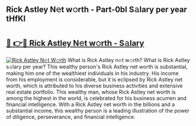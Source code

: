 ## Rick Astley N𝚎t w𝚘rth - Part-0bI S𝚊lary per year tHfKl

# <h2><a href="http://gc2aze9.nevu.top/?p=Rick+Astley">🔗 👉🔴 Rick Astley N𝚎t w𝚘rth - S𝚊lary</a></h2>

[![Rick Astley N𝚎t W𝚘rth](https://i.imgur.com/Oavwk0R.jpeg)](http://gc2aze9.nevu.top/?p=Rick+Astley)
What is Rick Astley n𝚎t w𝚘rth? What is Rick Astley s𝚊lary per year?
This wealthy person's Rick Astley net worth is substantial, making him one of the wealthiest individuals in his industry. His income from his employment is considerable, but it is eclipsed by Rick Astley net worth, which is attributed to his diverse business activities and extensive real estate portfolio. This wealthy man, whose Rick Astley net worth is among the highest in the world, is celebrated for his business acumen and financial intelligence. With a Rick Astley net worth in the billions and a substantial income, this wealthy person is a leading illustration of the power of diligence, perseverance, and financial intelligence.
